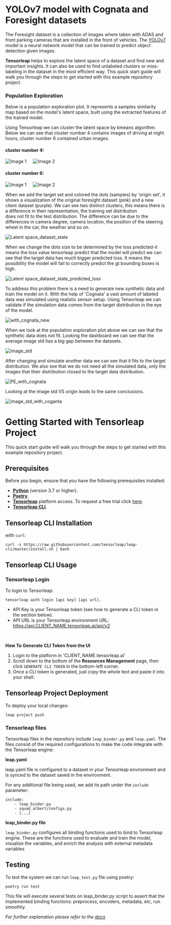 
# YOLOv7 model with Cognata and Foresight datasets

The Foresight dataset is a collection of images where taken with ADAS and front parking cameras that are installed in 
the front of vehicles.
The [YOLOv7](https://github.com/WongKinYiu/yolov7) model is a neural
network model that can be trained to predict object detection given images.

**Tensorleap** helps to explore the latent space of a dataset and find new and important insights. It can also be used 
to find unlabeled clusters or miss-labeling in the dataset in the most efficient way.
This quick start guide will walk you through the steps to get started with this example repository project.

### Population Exploration

Below is a population exploration plot. It represents a samples similarity map based on the model's latent space,
built using the extracted features of the trained model.

Using Tensorleap we can cluster the latent space by kmeans algorithm. Below we can see that cluster number 4 contains 
images of driving at night hours, cluster number 6 contained urban images.

#### cluster number 4:

<div style="display: flex">
  <img src="images/cluster_4_1.png" alt="Image 1" style="margin-right: 10px;">
  <img src="images/cluster_4_2.png" alt="Image 2" style="margin-left: 10px;">
</div>

#### cluster number 6:

<div style="display: flex">
  <img src="images/cluster_6_1.png" alt="Image 1" style="margin-right: 10px;">
  <img src="images/cluster_6_2.png" alt="Image 2" style="margin-left: 10px;">
</div>


When we add the target set and colored the dots (samples) by 'origin set', it shows a visualization of the original 
foresight dataset (pink) and a new client dataset (purple). 
We can see two distinct clusters, this means there is a difference in their representation, the training set distribution    
does not fit to the test distribution. 
The difference can be due to the differences in camera degree, camera location, the position of the steering wheel 
in the car, the weather and so on.

![Latent space_dataset_state](images/Latent_space_dataset_state.png)

When we change the dots size to be determined by the loss predicted-it means the loss value tensorleap predict that 
the model will predict we can see that the target data has much bigger predicted loss. It means the possibility the 
model will fail to correctly predict the gt bounding boxes is high.

![Latent space_dataset_state_predicted_loss](images/Latent_space_dataset_state_predicted_loss.png)

To address this problem there is a need to generate new synthetic data and train the model on it. 
With the help of 'Cognata' a vast amount of labeled data was simulated using realistic sensor setup.
Using Tensorleap we can validate if the simulation data comes from the target distribution in the eye of the model.

![with_cognata_new](images/with_cognata_new_old.png)

When we look at the population exploration plot above we can see that the synthetic data does not fit. 
Looking the dashboard we can see that the average image std has a big gap between the datasets.

![image_std](images/image_std_old.png)

After changing and simulate another data we can see that it fits to the target distribution. We also see that we 
do not need all the simulated data, only the images that their distribution closed to the target data distribution.

![PE_with_cognata](images/PE_with_cognata_old.png)

Looking at the image std VS origin leads to the same conclusions.

![image_std_with_coganta](images/image_std_with_coganta_old.png)

# Getting Started with Tensorleap Project

This quick start guide will walk you through the steps to get started with this example repository project.

## Prerequisites

Before you begin, ensure that you have the following prerequisites installed:

- **[Python](https://www.python.org/)** (version 3.7 or higher).
- **[Poetry](https://python-poetry.org/)**.
- **[Tensorleap](https://tensorleap.ai/)** platform access. To request a free trial click [here](https://meetings.hubspot.com/esmus/free-trial).
- **[Tensorleap CLI](https://github.com/tensorleap/leap-cli)**.


## Tensorleap **CLI Installation**

with `curl`:

```
curl -s https://raw.githubusercontent.com/tensorleap/leap-cli/master/install.sh | bash
```

## Tensorleap CLI Usage

### Tensorleap **Login**

To login to Tensorleap:

```
tensorleap auth login [api key] [api url].
```

- API Key is your Tensorleap token (see how to generate a CLI token in the section below).
- API URL is your Tensorleap environment URL: https://api.CLIENT_NAME.tensorleap.ai/api/v2

<br>

**How To Generate CLI Token from the UI**

1. Login to the platform in 'CLIENT_NAME.tensorleap.ai'
2. Scroll down to the bottom of the **Resources Management** page, then click `GENERATE CLI TOKEN` in the bottom-left corner.
3. Once a CLI token is generated, just copy the whole text and paste it into your shell.


## Tensorleap **Project Deployment**

To deploy your local changes:

```
leap project push
```

### **Tensorleap files**

Tensorleap files in the repository include `leap_binder.py` and `leap.yaml`. The files consist of the  required configurations to make the code integrate with the Tensorleap engine:

**leap.yaml**

leap.yaml file is configured to a dataset in your Tensorleap environment and is synced to the dataset saved in the environment.

For any additional file being used, we add its path under the `include` parameter:

```
include:
    - leap_binder.py
    - squad_albert/configs.py
    - [...]
```

**leap_binder.py file**

`leap_binder.py` configures all binding functions used to bind to Tensorleap engine. These are the functions used to evaluate and train the model, visualize the variables, and enrich the analysis with external metadata variables

## Testing

To test the system we can run `leap_test.py` file using poetry:

```
poetry run test
```

This file will execute several tests on leap_binder.py script to assert that the implemented binding functions: preprocess, encoders,  metadata, etc,  run smoothly.

*For further explanation please refer to the [docs](https://docs.tensorleap.ai/)*




